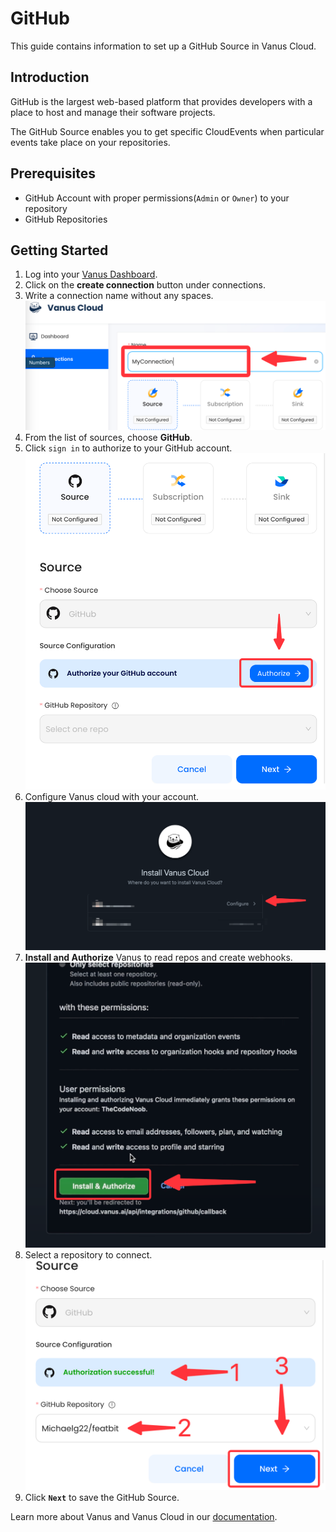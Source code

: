 # GitHub

This guide contains information to set up a GitHub Source in Vanus Cloud.

## Introduction

GitHub is the largest web-based platform that provides developers with a place to host and manage their software projects.

The GitHub Source enables you to get specific CloudEvents when particular events take place on your repositories.

## Prerequisites

- GitHub Account with proper permissions(`Admin` or `Owner`) to your repository
- GitHub Repositories

## Getting Started

1. Log into your [Vanus Dashboard](https://cloud.vanus.ai/dashboard).
2. Click on the **create connection** button under connections.
3. Write a connection name without any spaces.
   ![img.png](images/name.png)
4. From the list of sources, choose **GitHub**.
5. Click `sign in` to authorize to your GitHub account.
![img.png](images/img.png)
6. Configure Vanus cloud with your account.
![](images/selconfig.png)
7. **Install and Authorize** Vanus to read repos and create webhooks.
![](images/authorizw.png)
8. Select a repository to connect.
![](images/selectrepo.png)
9. Click **`Next`** to save the GitHub Source.

Learn more about Vanus and Vanus Cloud in our [documentation](https://docs.vanus.ai).
